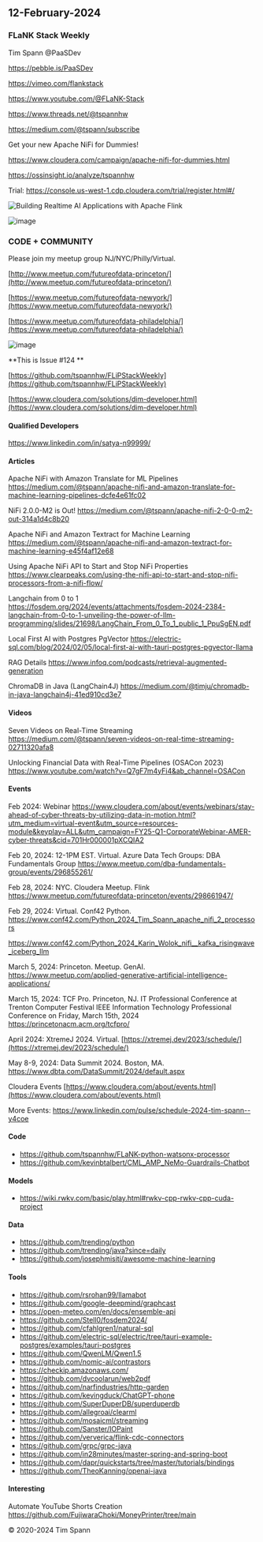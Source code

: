 ## 12-February-2024



### FLaNK Stack Weekly


Tim Spann @PaaSDev

https://pebble.is/PaaSDev

https://vimeo.com/flankstack

https://www.youtube.com/@FLaNK-Stack

https://www.threads.net/@tspannhw

https://medium.com/@tspann/subscribe

Get your new Apache NiFi for Dummies!

https://www.cloudera.com/campaign/apache-nifi-for-dummies.html

https://ossinsight.io/analyze/tspannhw

Trial: https://console.us-west-1.cdp.cloudera.com/trial/register.html#/

![Building Realtime AI Applications with Apache Flink](https://github.com/tspannhw/FLiPStackWeekly/assets/18673814/98d10d79-c316-4f84-b51f-b4c0eb6128b8)

![image](https://github.com/tspannhw/FLiPStackWeekly/assets/18673814/1f34b3f7-bde3-4625-b5da-280dc344fbc7)


### CODE + COMMUNITY

Please join my meetup group NJ/NYC/Philly/Virtual. 

[http://www.meetup.com/futureofdata-princeton/](http://www.meetup.com/futureofdata-princeton/)

[https://www.meetup.com/futureofdata-newyork/](https://www.meetup.com/futureofdata-newyork/)

[https://www.meetup.com/futureofdata-philadelphia/](https://www.meetup.com/futureofdata-philadelphia/)

![image](https://github.com/tspannhw/FLiPStackWeekly/assets/18673814/5a9ed187-64a4-48db-b3aa-acbc8828e893)

**This is Issue #124 **



[https://github.com/tspannhw/FLiPStackWeekly](https://github.com/tspannhw/FLiPStackWeekly)

[https://www.cloudera.com/solutions/dim-developer.html](https://www.cloudera.com/solutions/dim-developer.html)


#### Qualified Developers

https://www.linkedin.com/in/satya-n99999/


#### Articles


Apache NiFi with Amazon Translate for ML Pipelines 
https://medium.com/@tspann/apache-nifi-and-amazon-translate-for-machine-learning-pipelines-dcfe4e61fc02

NiFi 2.0.0-M2 is Out!
https://medium.com/@tspann/apache-nifi-2-0-0-m2-out-314a1d4c8b20

Apache NiFi and Amazon Textract for Machine Learning
https://medium.com/@tspann/apache-nifi-and-amazon-textract-for-machine-learning-e45f4af12e68

Using Apache NiFi API to Start and Stop NiFi Properties
https://www.clearpeaks.com/using-the-nifi-api-to-start-and-stop-nifi-processors-from-a-nifi-flow/

Langchain from 0 to 1
https://fosdem.org/2024/events/attachments/fosdem-2024-2384-langchain-from-0-to-1-unveiling-the-power-of-llm-programming/slides/21698/LangChain_From_0_To_1_public_1_PpuSgEN.pdf

Local First AI with Postgres PgVector
https://electric-sql.com/blog/2024/02/05/local-first-ai-with-tauri-postgres-pgvector-llama

RAG Details
https://www.infoq.com/podcasts/retrieval-augmented-generation

ChromaDB in Java (LangChain4J)
https://medium.com/@timju/chromadb-in-java-langchain4j-41ed910cd3e7

#### Videos

Seven Videos on Real-Time Streaming
https://medium.com/@tspann/seven-videos-on-real-time-streaming-02711320afa8

Unlocking Financial Data with Real-Time Pipelines (OSACon 2023)
https://www.youtube.com/watch?v=Q7gF7m4yFi4&ab_channel=OSACon


#### Events


Feb 2024: Webinar
https://www.cloudera.com/about/events/webinars/stay-ahead-of-cyber-threats-by-utilizing-data-in-motion.html?utm_medium=virtual-event&utm_source=resources-module&keyplay=ALL&utm_campaign=FY25-Q1-CorporateWebinar-AMER-cyber-threats&cid=701Hr000001pXCQIA2

Feb 20, 2024: 12-1PM EST. Virtual. Azure Data Tech Groups: DBA Fundamentals Group
https://www.meetup.com/dba-fundamentals-group/events/296855261/

Feb 28, 2024:  NYC. Cloudera Meetup.   Flink
https://www.meetup.com/futureofdata-princeton/events/298661947/

Feb 29, 2024: Virtual. Conf42 Python.
https://www.conf42.com/Python_2024_Tim_Spann_apache_nifi_2_processors

https://www.conf42.com/Python_2024_Karin_Wolok_nifi__kafka_risingwave_iceberg_llm

March 5, 2024: Princeton. Meetup. GenAI.
https://www.meetup.com/applied-generative-artificial-intelligence-applications/

March 15, 2024: TCF Pro. Princeton, NJ.
IT Professional Conference at Trenton Computer Festival
IEEE Information Technology Professional Conference on Friday, March 15th, 2024
https://princetonacm.acm.org/tcfpro/

April 2024: XtremeJ 2024. Virtual.
[https://xtremej.dev/2023/schedule/](https://xtremej.dev/2023/schedule/)

May 8-9, 2024: Data Summit 2024. Boston, MA.
https://www.dbta.com/DataSummit/2024/default.aspx

Cloudera Events
[https://www.cloudera.com/about/events.html](https://www.cloudera.com/about/events.html)

More Events:
https://www.linkedin.com/pulse/schedule-2024-tim-spann--y4coe


#### Code

* https://github.com/tspannhw/FLaNK-python-watsonx-processor
* https://github.com/kevinbtalbert/CML_AMP_NeMo-Guardrails-Chatbot
  
#### Models

* https://wiki.rwkv.com/basic/play.html#rwkv-cpp-rwkv-cpp-cuda-project

#### Data

*  https://github.com/trending/python
*  https://github.com/trending/java?since=daily
*  https://github.com/josephmisiti/awesome-machine-learning

#### Tools

* https://github.com/rsrohan99/llamabot
* https://github.com/google-deepmind/graphcast
* https://open-meteo.com/en/docs/ensemble-api
* https://github.com/Stell0/fosdem2024/
* https://github.com/cfahlgren1/natural-sql
* https://github.com/electric-sql/electric/tree/tauri-example-postgres/examples/tauri-postgres
* https://github.com/QwenLM/Qwen1.5
* https://github.com/nomic-ai/contrastors
* https://checkip.amazonaws.com/
* https://github.com/dvcoolarun/web2pdf
* https://github.com/narfindustries/http-garden
* https://github.com/kevingduck/ChatGPT-phone
* https://github.com/SuperDuperDB/superduperdb
* https://github.com/allegroai/clearml
* https://github.com/mosaicml/streaming
* https://github.com/Sanster/IOPaint
* https://github.com/ververica/flink-cdc-connectors
* https://github.com/grpc/grpc-java
* https://github.com/in28minutes/master-spring-and-spring-boot
* https://github.com/dapr/quickstarts/tree/master/tutorials/bindings
* https://github.com/TheoKanning/openai-java

#### Interesting

Automate YouTube Shorts Creation
https://github.com/FujiwaraChoki/MoneyPrinter/tree/main


  
&copy; 2020-2024 Tim Spann
